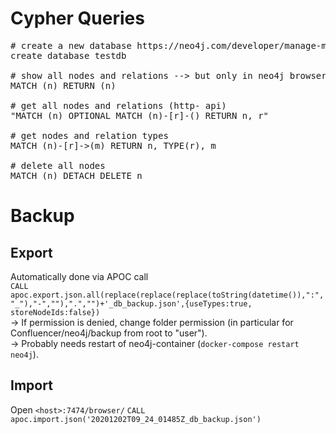 # Cypher Queries
<pre>
# create a new database https://neo4j.com/developer/manage-multiple-databases/ only in enterprise edition
create database testdb

# show all nodes and relations --> but only in neo4j browser
MATCH (n) RETURN (n)

# get all nodes and relations (http- api)
"MATCH (n) OPTIONAL MATCH (n)-[r]-() RETURN n, r"

# get nodes and relation types
MATCH (n)-[r]->(m) RETURN n, TYPE(r), m

# delete all nodes
MATCH (n) DETACH DELETE n
</pre>


# Backup

## Export
Automatically done via APOC call  
`CALL apoc.export.json.all(replace(replace(replace(toString(datetime()),":","_"),"-",""),".","")+'_db_backup.json',{useTypes:true, storeNodeIds:false})`  
&rarr; If permission is denied, change folder permission (in particular for Confluencer/neo4j/backup from root to "user").  
&rarr; Probably needs restart of neo4j-container (`docker-compose restart neo4j`).

## Import
Open `<host>:7474/browser/` 
`CALL apoc.import.json('20201202T09_24_01485Z_db_backup.json')`
